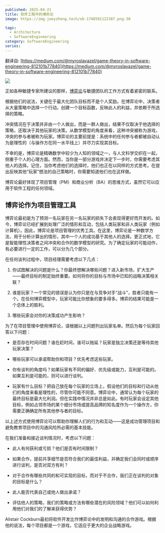 ```yaml
---
published: 2025-04-21
title: 软件工程中的博弈论
image: https://img.joeyzheng.tech/ob-1748591122387.png-30

tags:
  - Architecture
  - SoftwareEngineering
category: SoftwareEngineering
series:
---
```

翻译自:
[https://medium.com/@myroslavazel/game-theory-in-software-engineering-812101b77840](https://medium.com/@myroslavazel/game-theory-in-software-engineering-812101b77840)

![](https://img.joeyzheng.tech/ob-1745203573725.png)

正如各种敏捷专家所建议的那样，[博弈论](http://en.wikipedia.org/wiki/Game_theory)与敏捷团队的工作方式有着紧密的联系。

根据他们的说法，关键在于最大化团队目标而不是个人奖励。在博弈论中，决策者从大量策略中选择一个行动。创建一个目标函数，反映此人的利益，并依赖于所选择的策略。

冲突情况在于决策并非由一个人做出，而是一群人做出，结果不仅取决于他选择的策略，还取决于其他玩家的决策。从数学模型的角度来看，这种冲突被称为游戏，冲突的参与者被称为玩家。博弈论的主要前提是：系统中的任何参与者都被自动认为是理性的（与操作方在同一水平线上）并尽力实现其目标。

不幸的是，博弈论是精确数学中较少为人知的领域之一，与人文科学交织在一起，侧重于个人的心理方面。然而，当你是一部分游戏并决定下一步时，你需要考虑其他人的选择。记住，当你考虑他们的选择时，他们也正在以同样的方式思考。在提出反映其他“玩家”想法的自己策略时，你需要知道他们也在这样做。

博弈论最好体现了项目管理（PM）和商业分析（BA）的思维方式，虽然它可以应用于软件工程的任何领域。

## 博弈论作为项目管理工具

博弈论最初是为了预测一名玩家在另一名玩家的损失下会表现得更好而开发的。如今，博弈论已经扩展到处理广泛的情形和互动，包括人类玩家和非人类玩家（例如计算机）。因此，博弈论是项目管理的优秀工具。在这里，博弈论是一种数学方法，用于分析计算出的情形，其中一个人的成功基于其他人的选择。更正式地，它是智能理性决策者之间冲突和合作的数学模型的研究。为了确定玩家的可能动作，有必要进行一定的工作，可以分为几个部分。

在任何谈判过程中，项目经理需要考虑以下几点：

1. 你试图解决的问题是什么？你最终想解决哪些问题？进入新市场，扩大生产——最终目标的制定始终重要。如何将你的目标与市场中已知的战略决策相关联？

2. 谁是玩家？一个常见的错误是认为你只是在与竞争对手“战斗”，胜者只能有一个。在任何博弈模型中，玩家可能比你想象的要多得多。博弈的结果可能是一个总体上的胜利。

3. 哪些玩家会对你的决策成功产生影响？

为了在项目管理中使用博弈论，请根据以上问题列出玩家名单。然后为每个玩家回答以下问题：

- 是否存在时间问题？谁在赶时间，谁可以拖延？玩家是独立决策还是等待其他玩家决策？

- 哪些玩家可以承诺帮助你和项目？优先考虑这些玩家。

- 你有谈判的角度吗？如果玩家有不同的偏好、优先级或能力，互利是可能的。如果互利是可能的，则可以进行谈判。

- 玩家有什么目标？把自己放在每个玩家的立场上，假设他们的目标和行动从他们的角度来看是理性的，尽管你可能不同意。博弈论中，通常认为每个玩家的最终目标是最大化利润。但在实践中情况并非总是如此。有时玩家会设定其他目标，例如占领市场的某个细分市场或提高品牌的知名度作为一个操作方，你需要正确确定所有其他参与者的目标。

以上述方式使用博弈论可以帮助你理解人们的行为和互动——这是成功管理项目和避免教育项目中的沟通风险所必需的基本技能。

在我们准备和接近谈判情况时，考虑以下问题：

- 此人有何获利或亏损？他们是否有时间限制？

- 如果合作，提前共享细节是否符合我们的最佳利益，并确定我们会同时或顺序进行谈判，是否对双方有利？

- 对于合作有哪些共同的和可实现的目标，而对于不合作，我们正在谈判的对象的目标是什么？

- 此人能否代表自己或他人做出承诺？

- 评估他人的策略，我们的策略或方法有哪些潜在的风险领域？他们可以如何利用他们对我们的了解来获得优势？

Alistair Cockburn最初将软件开发比作博弈论中的发明和沟通的合作游戏。根据他的说法，每个项目都是一个游戏，它适应于更大的企业战略游戏。
